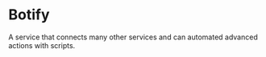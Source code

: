 # Botify
A service that connects many other services and can automated advanced actions with scripts.
